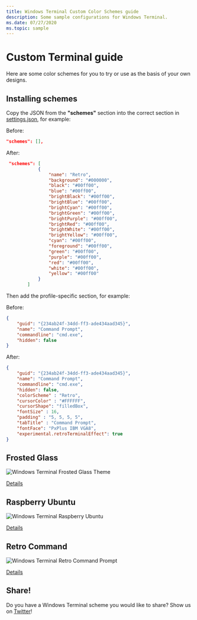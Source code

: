 ```yaml
---
title: Windows Terminal Custom Color Schemes guide
description: Some sample configurations for Windows Terminal.
ms.date: 07/27/2020
ms.topic: sample
---
```


# Custom Terminal guide

Here are some color schemes for you to try or use as the basis of your own designs.

## Installing schemes

Copy the JSON from the **"schemes"** section into the correct section in [settings.json](../install.md#settings-json-file), for example:

Before:

```json
"schemes": [],
```

After:

```json
 "schemes": [
            {
                "name": "Retro",
                "background": "#000000",
                "black": "#00ff00",
                "blue": "#00ff00",
                "brightBlack": "#00ff00",
                "brightBlue": "#00ff00",
                "brightCyan": "#00ff00",
                "brightGreen": "#00ff00",
                "brightPurple": "#00ff00",
                "brightRed": "#00ff00",
                "brightWhite": "#00ff00",
                "brightYellow": "#00ff00",
                "cyan": "#00ff00",
                "foreground": "#00ff00",
                "green": "#00ff00",
                "purple": "#00ff00",
                "red": "#00ff00",
                "white": "#00ff00",
                "yellow": "#00ff00"
            }
        ]
```

Then add the profile-specific section, for example:

Before:

```json
{
    "guid": "{234ab24f-34dd-ff3-ade434aad345}",
    "name": "Command Prompt",
    "commandline": "cmd.exe",
    "hidden": false
}
```

After:

```json
{
    "guid": "{234ab24f-34dd-ff3-ade434aad345}",
    "name": "Command Prompt",
    "commandline": "cmd.exe",
    "hidden": false,
    "colorScheme" : "Retro",
    "cursorColor" : "#FFFFFF",
    "cursorShape": "filledBox",
    "fontSize" : 16,
    "padding" : "5, 5, 5, 5",
    "tabTitle" : "Command Prompt",
    "fontFace": "PxPlus IBM VGA8",
    "experimental.retroTerminalEffect": true
}
```

## Frosted Glass

![Windows Terminal Frosted Glass Theme](./../images/frosted-glass-theme.png)

[Details](frosted-glass-theme.md)

## Raspberry Ubuntu

![Windows Terminal Raspberry Ubuntu](./../images/raspberry-ubuntu.png)

[Details](raspberry-ubuntu.md)

## Retro Command

![Windows Terminal Retro Command Prompt](./../images/retro-command-prompt.png)

[Details](retro-command-prompt.md)

## Share!

Do you have a Windows Terminal scheme you would like to share? Show us on [Twitter](https://twitter.com/WindowsDocs)!
